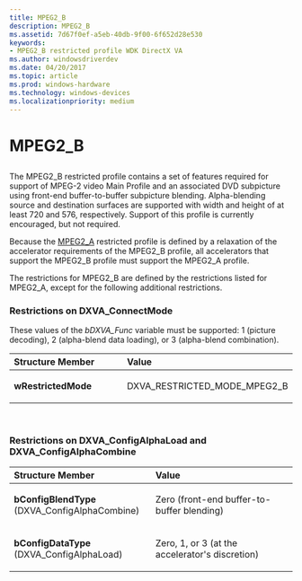 ```yaml
---
title: MPEG2_B
description: MPEG2_B
ms.assetid: 7d67f0ef-a5eb-40db-9f00-6f652d28e530
keywords:
- MPEG2_B restricted profile WDK DirectX VA
ms.author: windowsdriverdev
ms.date: 04/20/2017
ms.topic: article
ms.prod: windows-hardware
ms.technology: windows-devices
ms.localizationpriority: medium
---
```


# MPEG2\_B


## <span id="ddk_mpeg2_b_gg"></span><span id="DDK_MPEG2_B_GG"></span>


The MPEG2\_B restricted profile contains a set of features required for support of MPEG-2 video Main Profile and an associated DVD subpicture using front-end buffer-to-buffer subpicture blending. Alpha-blending source and destination surfaces are supported with width and height of at least 720 and 576, respectively. Support of this profile is currently encouraged, but not required.

Because the [MPEG2\_A](mpeg2-a.md) restricted profile is defined by a relaxation of the accelerator requirements of the MPEG2\_B profile, all accelerators that support the MPEG2\_B profile must support the MPEG2\_A profile.

The restrictions for MPEG2\_B are defined by the restrictions listed for MPEG2\_A, except for the following additional restrictions.

### <span id="Restrictions_on_DXVA_ConnectMode"></span><span id="restrictions_on_dxva_connectmode"></span><span id="RESTRICTIONS_ON_DXVA_CONNECTMODE"></span>Restrictions on DXVA\_ConnectMode

These values of the *bDXVA\_Func* variable must be supported: 1 (picture decoding), 2 (alpha-blend data loading), or 3 (alpha-blend combination).

<table>
<colgroup>
<col width="50%" />
<col width="50%" />
</colgroup>
<thead>
<tr class="header">
<th align="left">Structure Member</th>
<th align="left">Value</th>
</tr>
</thead>
<tbody>
<tr class="odd">
<td align="left"><p><strong>wRestrictedMode</strong></p></td>
<td align="left"><p>DXVA_RESTRICTED_MODE_MPEG2_B</p></td>
</tr>
</tbody>
</table>

 

### <span id="Restrictions_on_DXVA_ConfigAlphaLoad_and_DXVA_ConfigAlphaCombine"></span><span id="restrictions_on_dxva_configalphaload_and_dxva_configalphacombine"></span><span id="RESTRICTIONS_ON_DXVA_CONFIGALPHALOAD_AND_DXVA_CONFIGALPHACOMBINE"></span>Restrictions on DXVA\_ConfigAlphaLoad and DXVA\_ConfigAlphaCombine

<table>
<colgroup>
<col width="50%" />
<col width="50%" />
</colgroup>
<thead>
<tr class="header">
<th align="left">Structure Member</th>
<th align="left">Value</th>
</tr>
</thead>
<tbody>
<tr class="odd">
<td align="left"><p><strong>bConfigBlendType</strong> (DXVA_ConfigAlphaCombine)</p></td>
<td align="left"><p>Zero (front-end buffer-to-buffer blending)</p></td>
</tr>
<tr class="even">
<td align="left"><p><strong>bConfigDataType</strong> (DXVA_ConfigAlphaLoad)</p></td>
<td align="left"><p>Zero, 1, or 3 (at the accelerator's discretion)</p></td>
</tr>
</tbody>
</table>

 

 

 





